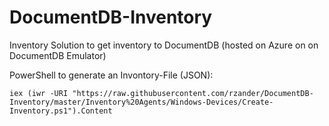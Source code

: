 # DocumentDB-Inventory
Inventory Solution to get inventory to DocumentDB (hosted on Azure on on DocumentDB Emulator)

PowerShell to generate an Invontory-File (JSON):

`
iex (iwr -URI "https://raw.githubusercontent.com/rzander/DocumentDB-Inventory/master/Inventory%20Agents/Windows-Devices/Create-Inventory.ps1").Content
`
